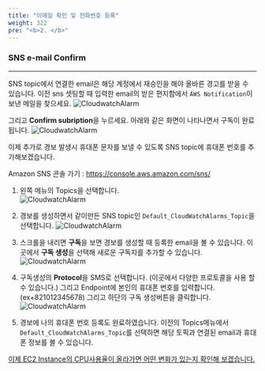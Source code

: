 ```yaml
---
title: "이메일 확인 및 전화번호 등록"
weight: 322
pre: "<b>2. </b>"
---
```


### SNS e-mail Confirm
---
SNS topic에서 연결한 email은 해당 계정에서 재승인을 해야 올바른 경고를 받을 수 있습니다. 이전 sns 셋팅할 때 입력한 email의 받은 편지함에서 `ÀWS Notification`이 보낸 메일을 찾으세요. 
   ![CloudwatchAlarm](/images/war/cloudwatch-confirm.png#medium)

그리고 **Confirm subription**을 누르세요. 아래와 같은 화면이 나타나면서 구독이 완료됩니다. 
   ![CloudwatchAlarm](/images/war/cloudwatch-confirm-fin.png#medium)

이제 추가로 경보 발생시 휴대폰 문자를 보낼 수 있도록 SNS topic에 휴대폰 번호를 추가해보겠습니다. 

Amazon SNS 콘솔 가기 : https://console.aws.amazon.com/sns/ 

1. 왼쪽 메뉴의 Topics을 선택합니다.  
    ![CloudwatchAlarm](/images/war/sns-topics.png)

1. 경보를 생성하면서 같이만든 SNS topic인 `Default_CloudWatchAlarms_Topic`을 선택합니다.
    ![CloudwatchAlarm](/images/war/sns-topics-select.png#medium)

1. 스크롤을 내리면 **구독**을 보면 경보를 생성할 때 등록한 email을 볼 수 있습니다. 이곳에서 **구독 생성**을 선택해 새로운 구독자를 추가할 수 있습니다. 
    ![CloudwatchAlarm](/images/war/sns-topics-create-sub.png#medium)

1. 구독생성의 **Protocol**을 SMS로 선택합니다. (이곳에서 다양한 프로토콜을 사용 할 수 있습니다.) 그리고 Endpoint에 본인의 휴대폰 번호를 입력합니다. (ex+821012345678) 그리고 하단의 구독 생성버튼을 클릭합니다. 
    ![CloudwatchAlarm](/images/war/sns-topics-create-sub-fin.png#medium)

1. 경보에 나의 휴대폰 번호 등록도 완료하였습니다. 이전의 Topics메뉴에서 `Default_CloudWatchAlarms_Topic`를 선택하면 해당 토픽과 연결된 email과 휴대폰 정보를 볼 수 있습니다. 

[이제 EC2 Instance의 CPU사용율이 올라가면 어떤 변화가 있는지 확인해 보겠습니다.](/performanceefficiency/cloudwatcheventemail/ec2)
 
